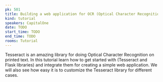 ```yaml
---
pk: 501
title: Building a web application for OCR (Optical Character Recognition)
kind: tutorial
speakers: CapitalOne
date: TODO
start_time: TODO
end_time: TODO
rooms: Tutorial
---
```


Tesseract is an amazing library for doing Optical Character Recognition on printed text. In this tutorial learn how to get started with (Tesseract and Flask libraries) and integrate them for creating a simple web application. We will also see how easy it is to customize the Tesseract library for different cases.
